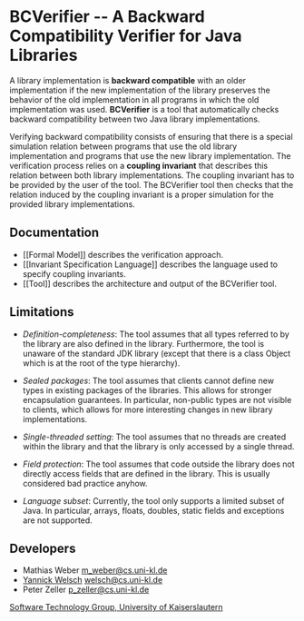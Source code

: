 BCVerifier -- A Backward Compatibility Verifier for Java Libraries
==================================================================

A library implementation is **backward compatible** with an older implementation if the new implementation of the library preserves the behavior of the old implementation in all programs in which the old implementation was used.
**BCVerifier** is a tool that automatically checks backward compatibility between two Java library implementations.

Verifying backward compatibility consists of ensuring that there is a special simulation relation between programs that use the old library implementation and programs that use the new library implementation.
The verification process relies on a **coupling invariant** that describes this relation between both library implementations. 
The coupling invariant has to be provided by the user of the tool. 
The BCVerifier tool then checks that the relation induced by the coupling invariant is a proper simulation for the provided library implementations. 

Documentation
-------------

- [[Formal Model]] describes the verification approach.
- [[Invariant Specification Language]] describes the language used to specify coupling invariants.
- [[Tool]] describes the architecture and output of the BCVerifier tool.

Limitations
-----------

- *Definition-completeness*: The tool assumes that all types referred to by the library are also defined in the library. Furthermore, the tool is unaware of the standard JDK library (except that there is a class Object which is at the root of the type hierarchy). 

- *Sealed packages*: The tool assumes that clients cannot define new types in existing packages of the libraries. This allows for stronger encapsulation guarantees. In particular, non-public types are not visible to clients, which allows for more interesting changes in new library implementations.

- *Single-threaded setting*: The tool assumes that no threads are created within the library and that the library is only accessed by a single thread.

- *Field protection*: The tool assumes that code outside the library does not directly access fields that are defined in the library. This is usually considered bad practice anyhow.

- *Language subset*: Currently, the tool only supports a limited subset of Java. In particular, arrays, floats, doubles, static fields and exceptions are not supported.

Developers
----------

- Mathias Weber <m_weber@cs.uni-kl.de>
- [Yannick Welsch](https://softech.informatik.uni-kl.de/Homepage/YannickWelsch) <welsch@cs.uni-kl.de>
- Peter Zeller <p_zeller@cs.uni-kl.de>

[Software Technology Group, University of Kaiserslautern](http://softech.cs.uni-kl.de)